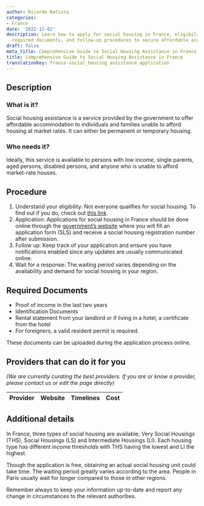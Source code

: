 ```yaml
---
author: Ricardo Batista
categories:
- France
date: '2022-11-02'
description: Learn how to apply for social housing in France, eligibility criteria,
  required documents, and follow-up procedures to secure affordable accommodation.
draft: false
meta_title: Comprehensive Guide to Social Housing Assistance in France
title: Comprehensive Guide to Social Housing Assistance in France
translationKey: france-social_housing_assistance_application
---
```




## Description
### What is it?
Social housing assistance is a service provided by the government to offer affordable accommodation to individuals and families unable to afford housing at market rates. It can either be permanent or temporary housing.

### Who needs it?
Ideally, this service is available to persons with low income, single parents, aged persons, disabled persons, and anyone who is unable to afford market-rate houses.

## Procedure
1. Understand your eligibility: Not everyone qualifies for social housing. To find out if you do, check out [this link](https://www.legifrance.gouv.fr/loda/id/JORFTEXT000000509779/). 
2. Application: Applications for social housing in France should be done online through the [government’s website](https://www.demande-logement-social.gouv.fr/) where you will fill an application form (SLS) and receive a social housing registration number after submission.
3. Follow up: Keep track of your application and ensure you have notifications enabled since any updates are usually communicated online.
4. Wait for a response: The waiting period varies depending on the availability and demand for social housing in your region.

## Required Documents
- Proof of income in the last two years
- Identification Documents
- Rental statement from your landlord or if living in a hotel, a certificate from the hotel
- For foreigners, a valid resident permit is required. 

These documents can be uploaded during the application process online.

## Providers that can do it for you

_(We are currently curating the best providers. If you are or know a provider, please contact us or edit the page directly)_

| Provider        |     Website     |     Timelines    |       Cost      |
| --------------- | --------------- |  :-------------: | :-------------: |

## Additional details
In France, three types of social housing are available; Very Social Housings (THS), Social Housings (LS) and Intermediate Housings (LI). Each housing type has different income thresholds with THS having the lowest and LI the highest.

Though the application is free, obtaining an actual social housing unit could take time. The waiting period greatly varies according to the area. People in Paris usually wait for longer compared to those in other regions. 

Remember always to keep your information up-to-date and report any change in circumstances to the relevant authorities.